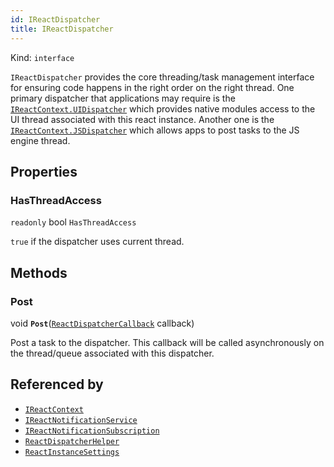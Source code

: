 ```yaml
---
id: IReactDispatcher
title: IReactDispatcher
---
```


Kind: `interface`



`IReactDispatcher` provides the core threading/task management interface for ensuring code happens in the right order on the right thread. One primary dispatcher that applications may require is the [`IReactContext.UIDispatcher`](IReactContext#uidispatcher) which provides native modules access to the UI thread associated with this react instance.   Another one is the [`IReactContext.JSDispatcher`](IReactContext#jsdispatcher) which allows apps to post tasks to the JS engine thread.

## Properties
### HasThreadAccess
`readonly`  bool `HasThreadAccess`

`true` if the dispatcher uses current thread.



## Methods
### Post
void **`Post`**([`ReactDispatcherCallback`](ReactDispatcherCallback) callback)

Post a task to the dispatcher.  This callback will be called asynchronously on the thread/queue associated with this dispatcher.






## Referenced by
- [`IReactContext`](IReactContext)
- [`IReactNotificationService`](IReactNotificationService)
- [`IReactNotificationSubscription`](IReactNotificationSubscription)
- [`ReactDispatcherHelper`](ReactDispatcherHelper)
- [`ReactInstanceSettings`](ReactInstanceSettings)
